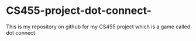# CS455-project-dot-connect-
This is my repository on github for my CS455 project which is a game called dot connect

